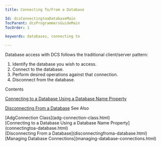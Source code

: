 ```yaml
---
title: Connecting To/From a Database

Id: dcsConnectingtoaDatabaseMain
TocParent: dcsProgrammersGuideMain
TocOrder: 1

keywords: databases, connecting to

---
```


Database access with DCS follows the traditional client/server pattern: 

1. Identify the database you wish to access.
2. Connect to the database.
3. Perform desired operations against that connection.
4. Disconnect from the database.

Contents

[Connecting to a Database Using a Database Name Property](connectingtoa-database.html) 

[Disconnecting From a Database](disconnectingfroma-database.html) 
See Also

<dl />
      [AdgConnection Class](adg-connection-class.html)
      <br />
      [Connecting to a Database Using a Database 
					Name Property](connectingtoa-database.html)
      <br />
      [Disconnecting From a Database](disconnectingfroma-database.html) <br />[Managing Database Connections](managing-database-connections.html)<br />

